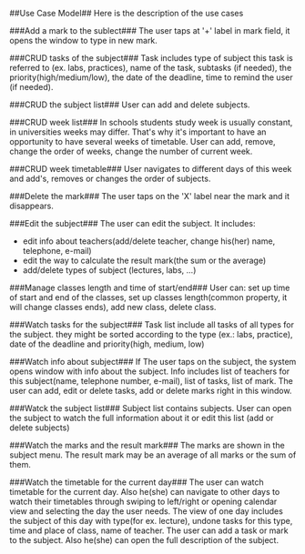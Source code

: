 ##Use Case Model##
Here is the description of the use cases

###Add a mark to the sublect###
The user taps at '+' label in mark field, it opens the window to type in new mark.

###CRUD tasks of the subject###
Task includes type of subject this task is referred to (ex. labs, practices), name of the task, subtasks (if needed), the priority(high/medium/low), the date of the deadline, time to remind the user (if needed).

###CRUD the subject list###
User can add and delete subjects.

###CRUD week list###
In schools students study week is usually constant, in universities weeks may differ. That's why it's important to have an opportunity to have several weeks of timetable.
User can add, remove, change the order of weeks, change the number of current week. 

###CRUD week timetable###
User navigates to different days of this week and add's, removes or changes the order of subjects.

###Delete the mark###
The user taps on the 'X' label near the mark and it disappears.

###Edit the subject###
The user can edit the subject. It includes:
* edit info about teachers(add/delete teacher, change his(her) name, telephone, e-mail)
* edit the way to calculate the result mark(the sum or the average)
* add/delete types of subject (lectures, labs, ...)

###Manage classes length and time of start/end###
User can: set up  time of start and end of the classes, set up classes length(common property, it will change classes ends), add new class, delete class.

###Watch tasks for the subject###
Task list include all tasks of all types for the subject. they might be sorted according to the type (ex.: labs, practice), date of the deadline and priority(high, medium, low)

###Watch info about subject###
If The user taps on the subject, the system opens window with info about the subject.
Info includes list of teachers for this subject(name, telephone number, e-mail), list of  tasks, list of mark. The user can add, edit or delete tasks, add or delete marks right in this window.

###Watck the subject list###
Subject list contains subjects. User can open the subject to watch the full information about it or edit this list (add or delete subjects)

###Watch the marks and the result mark###
The marks are shown in the subject menu. The result mark may be an average of all marks or the sum of them.

###Watch the timetable for the current day###
The user can watch timetable for the current day. Also he(she) can navigate to other days to watch their timetables through swiping to left/right or opening calendar view and selecting the day the user needs.
The view of one day includes the subject of this day with type(for ex. lecture), undone tasks for this type, time and place of class, name of teacher.
The user can add a task or mark to the subject. Also he(she) can open the full description of the subject.